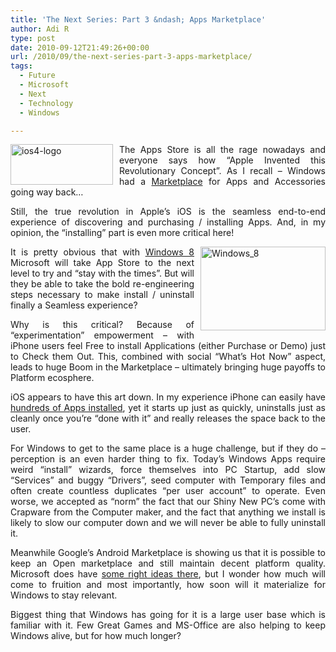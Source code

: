 ```yaml
---
title: 'The Next Series: Part 3 &ndash; Apps Marketplace'
author: Adi R
type: post
date: 2010-09-12T21:49:26+00:00
url: /2010/09/the-next-series-part-3-apps-marketplace/
tags:
  - Future
  - Microsoft
  - Next
  - Technology
  - Windows

---
```

<p align="justify">
  <img style="margin: 0px 10px 0px 0px; display: inline" title="ios4-logo" alt="ios4-logo" align="left" src="https://i1.wp.com/www.adir1.com/uploads/2010/09/ios4logo.jpg?resize=164%2C65" width="164" height="65" data-recalc-dims="1" />The Apps Store is all the rage nowadays and everyone says how “Apple Invented this Revolutionary Concept”. As I recall &#8211; Windows had a <a href="http://www.windowsmarketplace.com/">Marketplace</a> for Apps and Accessories going way back…
</p>

<p align="justify">
  Still, the true revolution in Apple’s iOS is the seamless end-to-end experience of discovering and purchasing / installing Apps. And, in my opinion, the “installing” part is even more critical here!
</p>

<p align="justify">
  <img style="border-bottom: 0px; border-left: 0px; margin: 0px 0px 0px 10px; display: inline; border-top: 0px; border-right: 0px" title="Windows_8" border="0" alt="Windows_8" align="right" src="https://i0.wp.com/www.adir1.com/uploads/2010/09/Windows_8.png?resize=200%2C134" width="200" height="134" data-recalc-dims="1" />It is pretty obvious that with <a href="http://www.winsupersite.com/win7/win8_leak.asp">Windows 8</a> Microsoft will take App Store to the next level to try and “stay with the times”. But will they be able to take the bold re-engineering steps necessary to make install / uninstall finally a Seamless experience?
</p>

<p align="justify">
  Why is this critical? Because of “experimentation” empowerment – with iPhone users feel Free to install Applications (either Purchase or Demo) just to Check them Out. This, combined with social “What’s Hot Now” aspect, leads to huge Boom in the Marketplace &#8211; ultimately bringing huge payoffs to Platform ecosphere.
</p>

<p align="justify">
  iOS appears to have this art down. In my experience iPhone can easily have <a href="http://myap.ps/adir1a">hundreds of Apps installed</a>, yet it starts up just as quickly, uninstalls just as cleanly once you’re “done with it” and really releases the space back to the user.
</p>

<p align="justify">
  For Windows to get to the same place is a huge challenge, but if they do &#8211; perception is an even harder thing to fix. Today’s Windows Apps require weird “install” wizards, force themselves into PC Startup, add slow “Services” and buggy “Drivers”, seed computer with Temporary files and often create countless duplicates “per user account” to operate. Even worse, we accepted as “norm” the fact that our Shiny New PC’s come with Crapware from the Computer maker, and the fact that anything we install is likely to slow our computer down and we will never be able to fully uninstall it.
</p>

<p align="justify">
  Meanwhile Google’s Android Marketplace is showing us that it is possible to keep an Open marketplace and still maintain decent platform quality. Microsoft does have <a href="http://www.winsupersite.com/win7/win8_leak.asp">some right ideas there</a>, but I wonder how much will come to fruition and most importantly, how soon will it materialize for Windows to stay relevant.
</p>

<p align="justify">
  Biggest thing that Windows has going for it is a large user base which is familiar with it. Few Great Games and MS-Office are also helping to keep Windows alive, but for how much longer?
</p>